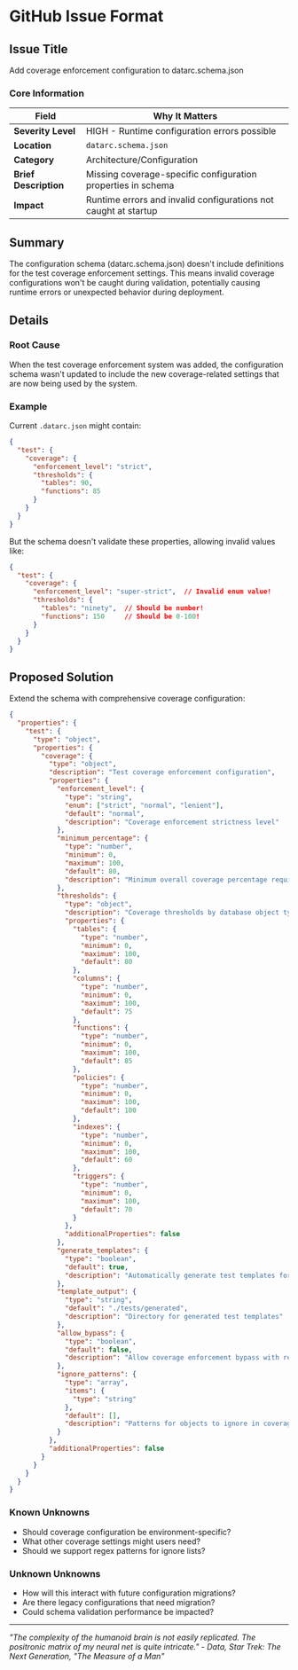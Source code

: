 # GitHub Issue Format

## Issue Title
Add coverage enforcement configuration to datarc.schema.json

### Core Information

| Field | Why It Matters |
|-------|---------------|
| **Severity Level** | HIGH - Runtime configuration errors possible |
| **Location** | `datarc.schema.json` |
| **Category** | Architecture/Configuration |
| **Brief Description** | Missing coverage-specific configuration properties in schema |
| **Impact** | Runtime errors and invalid configurations not caught at startup |

## Summary

The configuration schema (datarc.schema.json) doesn't include definitions for the test coverage enforcement settings. This means invalid coverage configurations won't be caught during validation, potentially causing runtime errors or unexpected behavior during deployment.

## Details

### Root Cause

When the test coverage enforcement system was added, the configuration schema wasn't updated to include the new coverage-related settings that are now being used by the system.

### Example

Current `.datarc.json` might contain:
```json
{
  "test": {
    "coverage": {
      "enforcement_level": "strict",
      "thresholds": {
        "tables": 90,
        "functions": 85
      }
    }
  }
}
```

But the schema doesn't validate these properties, allowing invalid values like:
```json
{
  "test": {
    "coverage": {
      "enforcement_level": "super-strict",  // Invalid enum value!
      "thresholds": {
        "tables": "ninety",  // Should be number!
        "functions": 150     // Should be 0-100!
      }
    }
  }
}
```

## Proposed Solution

Extend the schema with comprehensive coverage configuration:

```json
{
  "properties": {
    "test": {
      "type": "object",
      "properties": {
        "coverage": {
          "type": "object",
          "description": "Test coverage enforcement configuration",
          "properties": {
            "enforcement_level": {
              "type": "string",
              "enum": ["strict", "normal", "lenient"],
              "default": "normal",
              "description": "Coverage enforcement strictness level"
            },
            "minimum_percentage": {
              "type": "number",
              "minimum": 0,
              "maximum": 100,
              "default": 80,
              "description": "Minimum overall coverage percentage required"
            },
            "thresholds": {
              "type": "object",
              "description": "Coverage thresholds by database object type",
              "properties": {
                "tables": {
                  "type": "number",
                  "minimum": 0,
                  "maximum": 100,
                  "default": 80
                },
                "columns": {
                  "type": "number",
                  "minimum": 0,
                  "maximum": 100,
                  "default": 75
                },
                "functions": {
                  "type": "number",
                  "minimum": 0,
                  "maximum": 100,
                  "default": 85
                },
                "policies": {
                  "type": "number",
                  "minimum": 0,
                  "maximum": 100,
                  "default": 100
                },
                "indexes": {
                  "type": "number",
                  "minimum": 0,
                  "maximum": 100,
                  "default": 60
                },
                "triggers": {
                  "type": "number",
                  "minimum": 0,
                  "maximum": 100,
                  "default": 70
                }
              },
              "additionalProperties": false
            },
            "generate_templates": {
              "type": "boolean",
              "default": true,
              "description": "Automatically generate test templates for gaps"
            },
            "template_output": {
              "type": "string",
              "default": "./tests/generated",
              "description": "Directory for generated test templates"
            },
            "allow_bypass": {
              "type": "boolean",
              "default": false,
              "description": "Allow coverage enforcement bypass with reason"
            },
            "ignore_patterns": {
              "type": "array",
              "items": {
                "type": "string"
              },
              "default": [],
              "description": "Patterns for objects to ignore in coverage checks"
            }
          },
          "additionalProperties": false
        }
      }
    }
  }
}
```

### Known Unknowns

- Should coverage configuration be environment-specific?
- What other coverage settings might users need?
- Should we support regex patterns for ignore lists?

### Unknown Unknowns

- How will this interact with future configuration migrations?
- Are there legacy configurations that need migration?
- Could schema validation performance be impacted?

___

_"The complexity of the humanoid brain is not easily replicated. The positronic matrix of my neural net is quite intricate." - Data, Star Trek: The Next Generation, "The Measure of a Man"_